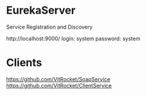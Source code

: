 # EurekaServer
Service Registration and Discovery

http://localhost:9000/
login: system
password: system

# Clients
https://github.com/VitRocket/SoapService
https://github.com/VitRocket/ClientService
